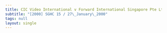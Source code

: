```yaml
---
title: CIC Video International v Forward International Singapore Pte Ltd and Another
subtitle: "[2000] SGHC 15 / 27\_January\_2000"
tags: null
layout: single
---
```


